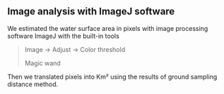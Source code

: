 ## Image analysis with ImageJ software

We estimated the water surface area in pixels with image processing software ImageJ with the built-in tools

>Image -> Adjust -> Color threshold
>
>Magic wand

Then we translated pixels into Km² using the results of ground sampling distance method.
